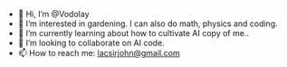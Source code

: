 - 👋 Hi, I’m @Vodolay
- 👀 I’m interested in gardening. I can also do math, physics and coding.
- 🌱 I’m currently learning about how to cultivate AI copy of me..
- 💞️ I’m looking to collaborate on AI code.
- 📫 How to reach me: lacsirjohn@gmail.com

<!---
Vodolay/Vodolay is a ✨ special ✨ repository because its `README.md` (this file) appears on your GitHub profile.
You can click the Preview link to take a look at your changes.
--->
